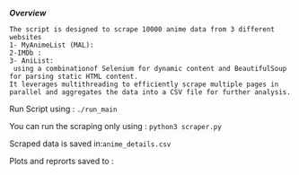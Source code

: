 

***Overview***

```
The script is designed to scrape 10000 anime data from 3 different websites 
1- MyAnimeList (MAL):
2-IMDb :
3- AniList:
 using a combinationof Selenium for dynamic content and BeautifulSoup  for parsing static HTML content.
It leverages multithreading to efficiently scrape multiple pages in parallel and aggregates the data into a CSV file for further analysis.

```


Run Script using : ```./run_main```

You can run the scraping only using : ```python3 scraper.py```

Scraped data is saved in:```anime_details.csv```
 
Plots and reprorts saved to :
